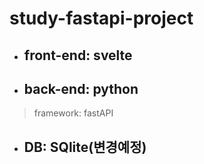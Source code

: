 # study-fastapi-project
+ ## front-end: svelte
+ ## back-end: python
>framework: fastAPI
+ ## DB: SQlite(변경예정)
